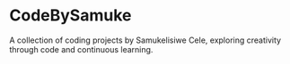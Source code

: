 # CodeBySamuke
A collection of coding projects by Samukelisiwe Cele, exploring creativity through code and continuous learning.

